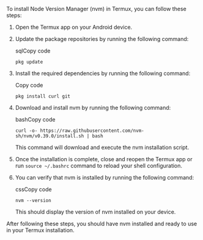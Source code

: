 To install Node Version Manager (nvm) in Termux, you can follow these steps:

1.  Open the Termux app on your Android device.
    
2.  Update the package repositories by running the following command:
    
    sqlCopy code
    
    `pkg update`
    
3.  Install the required dependencies by running the following command:
    
    Copy code
    
    `pkg install curl git`
    
4.  Download and install nvm by running the following command:
    
    bashCopy code
    
    `curl -o- https://raw.githubusercontent.com/nvm-sh/nvm/v0.39.0/install.sh | bash`
    
    This command will download and execute the nvm installation script.
    
5.  Once the installation is complete, close and reopen the Termux app or run `source ~/.bashrc` command to reload your shell configuration.
    
6.  You can verify that nvm is installed by running the following command:
    
    cssCopy code
    
    `nvm --version`
    
    This should display the version of nvm installed on your device.
    

After following these steps, you should have nvm installed and ready to use in your Termux installation.
